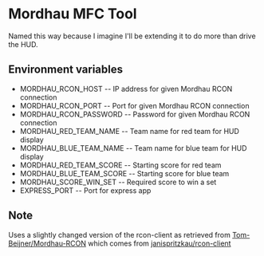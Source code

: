# Mordhau MFC Tool
Named this way because I imagine I'll be extending it to do more than drive the HUD.

## Environment variables
- MORDHAU\_RCON\_HOST -- IP address for given Mordhau RCON connection
- MORDHAU\_RCON\_PORT -- Port for given Mordhau RCON connection
- MORDHAU\_RCON\_PASSWORD -- Password for given Mordhau RCON connection
- MORDHAU\_RED\_TEAM\_NAME -- Team name for red team for HUD display
- MORDHAU\_BLUE\_TEAM\_NAME -- Team name for blue team for HUD display
- MORDHAU\_RED\_TEAM\_SCORE -- Starting score for red team
- MORDHAU\_BLUE\_TEAM\_SCORE -- Starting score for blue team
- MORDHAU\_SCORE\_WIN\_SET -- Required score to win a set
- EXPRESS\_PORT -- Port for express app

## Note
Uses a slightly changed version of the rcon-client as retrieved from [Tom-Beijner/Mordhau-RCON](https://github.com/Tom-Beijner/Mordhau-RCON) which comes from [janispritzkau/rcon-client](https://github.com/janispritzkau/rcon-client)

